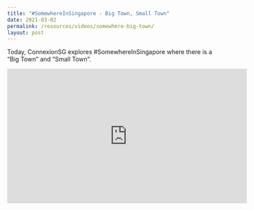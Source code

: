 ```yaml
---
title: "#SomewhereInSingapore - Big Town, Small Town"
date: 2021-03-02
permalink: /resources/videos/somewhere-big-town/
layout: post
---
```


Today, ConnexionSG explores #SomewhereInSingapore where there is a “Big Town” and “Small Town”.

<iframe width="560" height="315" src="https://www.youtube.com/embed/Yxa1KHXDuL8" title="YouTube video player" frameborder="0" allow="accelerometer; autoplay; clipboard-write; encrypted-media; gyroscope; picture-in-picture" allowfullscreen></iframe>
